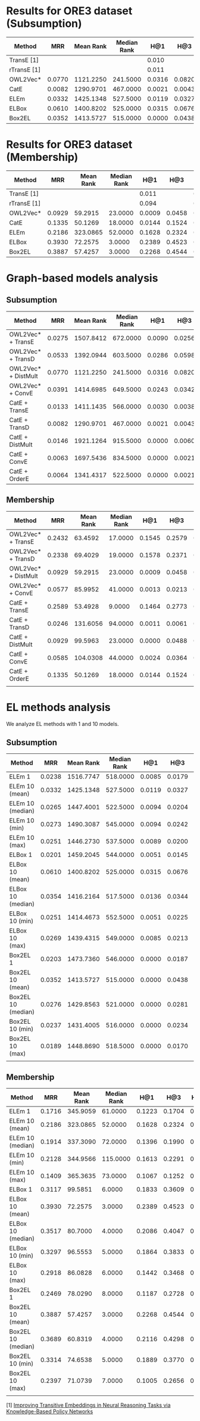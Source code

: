 # Results for ORE3 dataset (Subsumption)


| Method      | MRR    | Mean Rank | Median Rank | H@1    | H@3    | H@10   | H@100  | AUC    | Perc 90th Rank | Below 1000 |
|-------------|--------|-----------|-------------|--------|--------|--------|--------|--------|----------------|------------|
| TransE [1]  |        |           |             | 0.010  |        | 0.087  |        |        |                |            |
| rTransE [1] |        |           |             | 0.011  |        | 0.119  |        |        |                |            |
| OWL2Vec*    | 0.0770 | 1121.2250 | 241.5000    | 0.0316 | 0.0820 | 0.1644 | 0.3907 | 0.8562 | 3959.7000      | 45.7882    |
| CatE        | 0.0082 | 1290.9701 | 467.0000    | 0.0021 | 0.0043 | 0.0077 | 0.1533 | 0.8344 | 4168.8000      | 48.2130    |
| ELEm        | 0.0332 | 1425.1348 | 527.5000    | 0.0119 | 0.0327 | 0.0616 | 0.2419 | 0.8171 | 4687.7000      | 43.2432    |
| ELBox       | 0.0610 | 1400.8202 | 525.0000    | 0.0315 | 0.0676 | 0.1076 | 0.2713 | 0.8203 | 4214.9000      | 41.7668    |
| Box2EL      | 0.0352 | 1413.5727 | 515.0000    | 0.0000 | 0.0438 | 0.0991 | 0.2547 | 0.8186 | 4539.3000      | 41.4669    |


# Results for ORE3 dataset (Membership)



| Method      | MRR    | Mean Rank | Median Rank | H@1    | H@3    | H@10   | H@100  | AUC    | Perc 90th Rank | Below 1000 |
|-------------|--------|-----------|-------------|--------|--------|--------|--------|--------|----------------|------------|
| TransE [1]  |        |           |             | 0.011  |        | 0.090  |        |        |                |            |
| rTransE [1] |        |           |             | 0.094  |        | 0.281  |        |        |                |            |
| OWL2Vec*    | 0.0929 | 59.2915   | 23.0000     | 0.0009 | 0.0458 | 0.3368 | 0.9708 | 0.9925 | 52.0000        | 76.1307    |
| CatE        | 0.1335 | 50.1269   | 18.0000     | 0.0144 | 0.1524 | 0.3602 | 0.9513 | 0.9937 | 76.0000        | 83.9827    |
| ELEm        | 0.2186 | 323.0865  | 52.0000     | 0.1628 | 0.2324 | 0.3130 | 0.5836 | 0.9586 | 593.0000       | 52.1585    |
| ELBox       | 0.3930 | 72.2575   | 3.0000      | 0.2389 | 0.4523 | 0.7522 | 0.9359 | 0.9908 | 47.0000        | 58.1486    |
| Box2EL      | 0.3887 | 57.4257   | 3.0000      | 0.2268 | 0.4544 | 0.7635 | 0.9440 | 0.9927 | 35.0000        | 74.5377    |
	


# Graph-based models analysis

## Subsumption

| Method              | MRR    | Mean Rank | Median Rank | H@1    | H@3    | H@10   | H@100  | AUC    | Perc 90th Rank | Below 1000 |
|---------------------|--------|-----------|-------------|--------|--------|--------|--------|--------|----------------|------------|
| OWL2Vec* + TransE   | 0.0275 | 1507.8412 | 672.0000    | 0.0090 | 0.0256 | 0.0581 | 0.2054 | 0.8065 | 4556.0000      | 43.1953    |
| OWL2Vec* + TransD   | 0.0533 | 1392.0944 | 603.5000    | 0.0286 | 0.0598 | 0.0897 | 0.2472 | 0.8214 | 4176.0000      | 42.0300    |
| OWL2Vec* + DistMult | 0.0770 | 1121.2250 | 241.5000    | 0.0316 | 0.0820 | 0.1644 | 0.3907 | 0.8562 | 3959.7000      | 45.7882    |
| OWL2Vec* + ConvE    | 0.0391 | 1414.6985 | 649.5000    | 0.0243 | 0.0342 | 0.0581 | 0.2208 | 0.8185 | 4198.0000      | 41.9158    |
| CatE + TransE       | 0.0133 | 1411.1435 | 566.0000    | 0.0030 | 0.0038 | 0.0149 | 0.2054 | 0.8189 | 4478.9000      | 44.5511    |
| CatE + TransD       | 0.0082 | 1290.9701 | 467.0000    | 0.0021 | 0.0043 | 0.0077 | 0.1533 | 0.8344 | 4168.8000      | 48.2130    |
| CatE + DistMult     | 0.0146 | 1921.1264 | 915.5000    | 0.0000 | 0.0060 | 0.0384 | 0.2412 | 0.7534 | 5679.4000      | 34.0674    |
| CatE + ConvE        | 0.0063 | 1697.5436 | 834.5000    | 0.0000 | 0.0021 | 0.0068 | 0.1243 | 0.7821 | 5041.7000      | 39.3210    |
| CatE + OrderE       | 0.0064 | 1341.4317 | 522.5000    | 0.0000 | 0.0021 | 0.0094 | 0.1127 | 0.8279 | 4235.7000      | 46.4236    |

	
## Membership

| Method              | MRR    | Mean Rank | Median Rank | H@1    | H@3    | H@10   | H@100  | AUC    | Perc 90th Rank | Below 1000 |
|---------------------|--------|-----------|-------------|--------|--------|--------|--------|--------|----------------|------------|
| OWL2Vec* + TransE   | 0.2432 | 63.4592   | 17.0000     | 0.1545 | 0.2579 | 0.3978 | 0.8794 | 0.9919 | 117.0000       | 84.6278    |
| OWL2Vec* + TransD   | 0.2338 | 69.4029   | 19.0000     | 0.1578 | 0.2371 | 0.3655 | 0.8618 | 0.9912 | 145.0000       | 83.2410    |
| OWL2Vec* + DistMult | 0.0929 | 59.2915   | 23.0000     | 0.0009 | 0.0458 | 0.3368 | 0.9708 | 0.9925 | 52.0000        | 76.1307    |
| OWL2Vec* + ConvE    | 0.0577 | 85.9952   | 41.0000     | 0.0013 | 0.0213 | 0.2068 | 0.8151 | 0.9890 | 166.0000       | 85.3333    |
| CatE + TransE       | 0.2589 | 53.4928   | 9.0000      | 0.1464 | 0.2773 | 0.5074 | 0.9127 | 0.9932 | 87.0000        | 84.9558    |
| CatE + TransD       | 0.0246 | 131.6056  | 94.0000     | 0.0011 | 0.0061 | 0.0433 | 0.5271 | 0.9832 | 204.0000       | 86.1194    |
| CatE + DistMult     | 0.0929 | 99.5963   | 23.0000     | 0.0000 | 0.0488 | 0.3360 | 0.9567 | 0.9873 | 54.0000        | 65.4224    |
| CatE + ConvE        | 0.0585 | 104.0308  | 44.0000     | 0.0024 | 0.0364 | 0.1769 | 0.7933 | 0.9867 | 189.0000       | 79.8054    |
| CatE + OrderE       | 0.1335 | 50.1269   | 18.0000     | 0.0144 | 0.1524 | 0.3602 | 0.9513 | 0.9937 | 76.0000        | 83.9827    |
|                     |        |           |             |        |        |        |        |        |                |            |

	

# EL methods analysis

We analyze EL methods with 1 and 10 models. 

## Subsumption

| Method             | MRR    | Mean Rank | Median Rank | H@1    | H@3    | H@10   | H@100  | AUC    | Perc 90th Rank | Below 1000 |
|--------------------|--------|-----------|-------------|--------|--------|--------|--------|--------|----------------|------------|
| ELEm  1            | 0.0238 | 1516.7747 | 518.0000    | 0.0085 | 0.0179 | 0.0472 | 0.1913 | 0.8054 | 5098.0000      | 44.0655    |
| ELEm 10 (mean)     | 0.0332 | 1425.1348 | 527.5000    | 0.0119 | 0.0327 | 0.0616 | 0.2419 | 0.8171 | 4687.7000      | 43.2432    |
| ELEm 10 (median)   | 0.0265 | 1447.4001 | 522.5000    | 0.0094 | 0.0204 | 0.0514 | 0.2249 | 0.8143 | 4892.9000      | 43.2507    |
| ELEm 10 (min)      | 0.0273 | 1490.3087 | 545.0000    | 0.0094 | 0.0242 | 0.0557 | 0.2147 | 0.8088 | 4944.5000      | 43.9342    |
| ELEm 10 (max)      | 0.0251 | 1446.2730 | 537.5000    | 0.0089 | 0.0200 | 0.0468 | 0.2207 | 0.8144 | 4734.8000      | 43.5705    |
| ELBox  1           | 0.0201 | 1459.2045 | 544.0000    | 0.0051 | 0.0145 | 0.0366 | 0.2321 | 0.8128 | 4635.7000      | 42.0168    |
| ELBox 10 (mean)    | 0.0610 | 1400.8202 | 525.0000    | 0.0315 | 0.0676 | 0.1076 | 0.2713 | 0.8203 | 4214.9000      | 41.7668    |
| ELBox 10 (median)  | 0.0354 | 1416.2164 | 517.5000    | 0.0136 | 0.0344 | 0.0685 | 0.2487 | 0.8183 | 4347.1000      | 41.4804    |
| ELBox 10 (min)     | 0.0251 | 1414.4673 | 552.5000    | 0.0051 | 0.0225 | 0.0553 | 0.2338 | 0.8185 | 4283.9000      | 42.1907    |
| ELBox 10 (max)     | 0.0269 | 1439.4315 | 549.0000    | 0.0085 | 0.0213 | 0.0553 | 0.2364 | 0.8153 | 4681.0000      | 42.3554    |
| Box2EL  1          | 0.0203 | 1473.7360 | 546.0000    | 0.0000 | 0.0187 | 0.0519 | 0.2360 | 0.8109 | 4712.4000      | 42.0168    |
| Box2EL 10 (mean)   | 0.0352 | 1413.5727 | 515.0000    | 0.0000 | 0.0438 | 0.0991 | 0.2547 | 0.8186 | 4539.3000      | 41.4669    |
| Box2EL 10 (median) | 0.0276 | 1429.8563 | 521.0000    | 0.0000 | 0.0281 | 0.0765 | 0.2509 | 0.8165 | 4569.7000      | 41.4396    |
| Box2EL 10 (min)    | 0.0237 | 1431.4005 | 516.0000    | 0.0000 | 0.0234 | 0.0638 | 0.2470 | 0.8163 | 4441.7000      | 42.8473    |
| Box2EL 10 (max)    | 0.0189 | 1448.8690 | 518.5000    | 0.0000 | 0.0170 | 0.0417 | 0.2360 | 0.8141 | 4686.9000      | 42.0580    |
|                    |        |           |             |        |        |        |        |        |                |            |
	

## Membership

| Method             | MRR    | Mean Rank | Median Rank | H@1    | H@3    | H@10   | H@100  | AUC    | Perc 90th Rank | Below 1000 |
|--------------------|--------|-----------|-------------|--------|--------|--------|--------|--------|----------------|------------|
| ELEm  1            | 0.1716 | 345.9059  | 61.0000     | 0.1223 | 0.1704 | 0.2645 | 0.5573 | 0.9556 | 634.0000       | 52.4110    |
| ELEm 10 (mean)     | 0.2186 | 323.0865  | 52.0000     | 0.1628 | 0.2324 | 0.3130 | 0.5836 | 0.9586 | 593.0000       | 52.1585    |
| ELEm 10 (median)   | 0.1914 | 337.3090  | 72.0000     | 0.1396 | 0.1990 | 0.2893 | 0.5395 | 0.9567 | 604.6000       | 52.3921    |
| ELEm 10 (min)      | 0.2128 | 344.9566  | 115.0000    | 0.1613 | 0.2291 | 0.3013 | 0.4873 | 0.9558 | 613.3000       | 51.9767    |
| ELEm 10 (max)      | 0.1409 | 365.3635  | 73.0000     | 0.1067 | 0.1252 | 0.2038 | 0.5510 | 0.9531 | 648.0000       | 51.1472    |
| ELBox  1           | 0.3117 | 99.5851   | 6.0000      | 0.1833 | 0.3609 | 0.5799 | 0.8689 | 0.9873 | 149.0000       | 64.8510    |
| ELBox 10 (mean)    | 0.3930 | 72.2575   | 3.0000      | 0.2389 | 0.4523 | 0.7522 | 0.9359 | 0.9908 | 47.0000        | 58.1486    |
| ELBox 10 (median)  | 0.3517 | 80.7000   | 4.0000      | 0.2086 | 0.4047 | 0.6750 | 0.9142 | 0.9897 | 79.0000        | 60.8426    |
| ELBox 10 (min)     | 0.3297 | 96.5553   | 5.0000      | 0.1864 | 0.3833 | 0.6590 | 0.8945 | 0.9877 | 108.0000       | 62.0187    |
| ELBox 10 (max)     | 0.2918 | 86.0828   | 6.0000      | 0.1442 | 0.3468 | 0.6050 | 0.9003 | 0.9890 | 99.0000        | 65.1724    |
| Box2EL  1          | 0.2469 | 78.0290   | 8.0000      | 0.1187 | 0.2728 | 0.5452 | 0.8889 | 0.9901 | 115.0000       | 73.2685    |
| Box2EL 10 (mean)   | 0.3887 | 57.4257   | 3.0000      | 0.2268 | 0.4544 | 0.7635 | 0.9440 | 0.9927 | 35.0000        | 74.5377    |
| Box2EL 10 (median) | 0.3689 | 60.8319   | 4.0000      | 0.2116 | 0.4298 | 0.7346 | 0.9386 | 0.9923 | 46.0000        | 75.2747    |
| Box2EL 10 (min)    | 0.3314 | 74.6538   | 5.0000      | 0.1889 | 0.3770 | 0.6640 | 0.9150 | 0.9905 | 80.0000        | 72.5907    |
| Box2EL 10 (max)    | 0.2397 | 71.0739   | 7.0000      | 0.1005 | 0.2656 | 0.5778 | 0.9108 | 0.9910 | 84.0000        | 73.8693    |
|                    |        |           |             |        |        |        |        |        |                |            |




[1] [Improving Transitive Embeddings in Neural Reasoning Tasks via Knowledge-Based Policy Networks](https://ceur-ws.org/Vol-3337/semrec_paper3.pdf)
